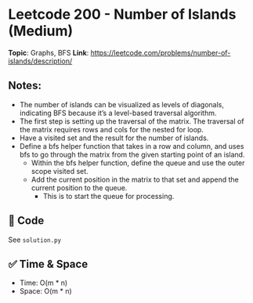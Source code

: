 # Leetcode 200 - Number of Islands (Medium)

**Topic**: Graphs, BFS 
**Link**: https://leetcode.com/problems/number-of-islands/description/

## Notes: 
 - The number of islands can be visualized as levels of diagonals, indicating BFS because it’s a level-based traversal algorithm. 
 - The first step is setting up the traversal of the matrix. The traversal of the matrix requires rows and cols for the nested for loop. 
 - Have a visited set and the result for the number of islands. 
 - Define a bfs helper function that takes in a row and column, and uses bfs to go through the matrix from the given starting point of an island. 
    - Within the bfs helper function, define the queue and use the outer scope visited set. 
    - Add the current position in the matrix to that set and append the current position to the queue. 
        - This is to start the queue for processing. 

## 🧪 Code
See `solution.py`

## ✅ Time & Space
- Time: O(m * n)
- Space: O(m * n)
